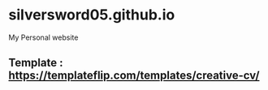 # silversword05.github.io
My Personal website

## Template : https://templateflip.com/templates/creative-cv/
